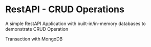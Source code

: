 # RestAPI - CRUD Operations
A simple RestAPI Application with built-in/in-memory databases to demonstrate CRUD Operation

Transaction with MongoDB 